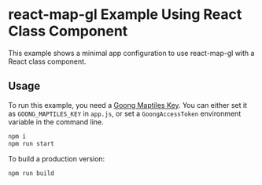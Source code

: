 # react-map-gl Example Using React Class Component

This example shows a minimal app configuration to use react-map-gl with a React class component.

## Usage

To run this example, you need a [Goong Maptiles Key](https://account.goong.io). You can either set it as `GOONG_MAPTILES_KEY` in `app.js`, or set a `GoongAccessToken` environment variable in the command line.

```bash
npm i
npm run start
```

To build a production version:

```bash
npm run build
```
